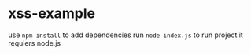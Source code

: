 # xss-example
use ```npm install``` to add dependencies
run ```node index.js``` to run project 
it requiers node.js
